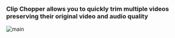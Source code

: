 ### Clip Chopper allows you to quickly trim multiple videos preserving their original video and audio quality

![main](https://user-images.githubusercontent.com/3050013/121750730-9c2eda00-cb15-11eb-8042-cdc6d01ad8a9.png)
